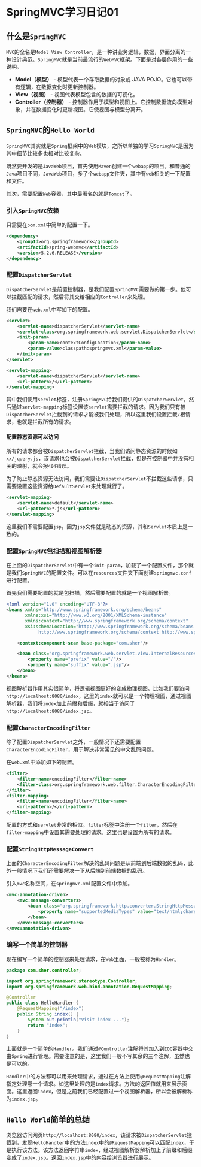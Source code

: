 # SpringMVC学习日记01

## 什么是`SpringMVC`

`MVC`的全名是`Model View Controller`，是一种讲业务逻辑，数据，界面分离的一种设计典范。`SpringMVC`就是当前最流行的`WebMVC`框架。下面是对各层作用的一些说明。

-   **Model（模型）** - 模型代表一个存取数据的对象或 JAVA POJO。它也可以带有逻辑，在数据变化时更新控制器。
-   **View（视图）** - 视图代表模型包含的数据的可视化。
-   **Controller（控制器）** - 控制器作用于模型和视图上。它控制数据流向模型对象，并在数据变化时更新视图。它使视图与模型分离开。

## `SpringMVC`的`Hello World`

`SpringMVC`其实就是`Spring`框架中的`Web`模块，之所以单独的学习`SpringMVC`是因为其中细节比较多也相对比较复杂。

既然要开发的是`JavaWeb`项目，首先使用`Maven`创建一个`webapp`的项目。和普通的`Java`项目不同，`JavaWeb`项目，多了个`webapp`文件夹，其中有`web`相关的一下配置和文件。

其次，需要配置`Web`容器，其中最著名的就是`Tomcat`了。

### 引入`SpringMVC`依赖

只需要在`pom.xml`中简单的配置一下。

```xml
<dependency>
    <groupId>org.springframework</groupId>
    <artifactId>spring-webmvc</artifactId>
    <version>5.2.6.RELEASE</version>
</dependency>
```

### 配置`DispatcherServlet`

`DispatcherServlet`是前置控制器，是我们配置`SpringMVC`需要做的第一步。他可以拦截匹配的请求，然后将其交给相应的`Controller`来处理。

我们需要在`web.xml`中写如下的配置。

```xml
<servlet>
    <servlet-name>dispatcherServlet</servlet-name>
    <servlet-class>org.springframework.web.servlet.DispatcherServlet</servlet-class>
    <init-param>
        <param-name>contextConfigLocation</param-name>
        <param-value>classpath:springmvc.xml</param-value>
    </init-param>
</servlet>

<servlet-mapping>
    <servlet-name>dispatcherServlet</servlet-name>
    <url-pattern>/</url-pattern>
</servlet-mapping>
```

其中我们使用`servlet`标签，注册`SpringMVC`给我们提供的`DispatcherServlet`，然后通过`servlet-mapping`标签设置该`servlet`需要拦截的请求。因为我们只有被`DispatcherServlet`拦截到的请求才能被我们处理，所以这里我们设置拦截`/`根请求，也就是拦截所有的请求。

#### 配置静态资源可以访问

所有的请求都会被`DispatcherServlet`拦截，当我们访问静态资源的时候如`xx/jquery.js`，该请求也会被`DispatcherServlet`拦截，但是在控制器中并没有相关的映射，就会报`404`错误。

为了防止静态资源无法访问，我们需要让`DispatcherServlet`不拦截这些请求，只需要设置这些资源给`DefaultServlet`来处理就行了。

```xml
<servlet-mapping>
    <servlet-name>default</servlet-name>
    <url-pattern>*.js</url-pattern>
</servlet-mapping>
```

这里我们不需要配置`jsp`，因为`jsp`文件就是动态的资源，其和`Servlet`本质上是一致的。

### 配置`SpringMVC`包扫描和视图解析器

在上面的`DispatcherServlet`中有一个`init-param`，加载了一个配置文件，那个就是我们`SpringMVC`的配置文件。可以在`resources`文件夹下面创建`springmvc.conf`进行配置。

首先我们需要配置的就是包扫描，然后需要配置的就是一个视图解析器。

```xml
<?xml version="1.0" encoding="UTF-8"?>
<beans xmlns="http://www.springframework.org/schema/beans"
       xmlns:xsi="http://www.w3.org/2001/XMLSchema-instance"
       xmlns:context="http://www.springframework.org/schema/context"
       xsi:schemaLocation="http://www.springframework.org/schema/beans http://www.springframework.org/schema/beans/spring-beans.xsd
            http://www.springframework.org/schema/context http://www.springframework.org/schema/context/spring-context.xsd">

    <context:component-scan base-package="com.sher"/>

    <bean class="org.springframework.web.servlet.view.InternalResourceViewResolver">
        <property name="prefix" value="/"/>
        <property name="suffix" value=".jsp"/>
    </bean>
</beans>
```

视图解析器作用其实很简单，将逻辑视图更好的变成物理视图。比如我们要访问`http://localhost:8080/index`，这里的`index`就可以是一个物理视图，通过视图解析器，我们将`index`加上前缀和后缀，就相当于访问了`http://localhost:8080/index.jsp`。

### 配置`CharacterEncodingFilter`

除了配置`DispatcherServlet`之外，一般情况下还需要配置`CharacterEncodingFilter`，用于解决非常常见的中文乱码问题。

在`web.xml`中添加如下的配置。

```xml
<filter>
    <filter-name>encodingFilter</filter-name>
    <filter-class>org.springframework.web.filter.CharacterEncodingFilter</filter-class>
</filter>
<filter-mapping>
    <filter-name>encodingFilter</filter-name>
    <url-pattern>/</url-pattern>
</filter-mapping>
```

配置的方式和`servlet`非常的相似。`filter`标签中注册一个`filter`，然后在`filter-mapping`中设置其需要处理的请求。这里也是设置为所有的请求。

### 配置`StringHttpMessageConvert`

上面的`CharacterEncodingFilter`解决的乱码问题是从前端到后端数据的乱码，此外一般情况下我们还需要解决一下从后端到前端数据的乱码。

引入`mvc`名称空间，在`springmvc.xml`配置文件中添加。

```xml
<mvc:annotation-driven>
    <mvc:message-converters>
        <bean class="org.springframework.http.converter.StringHttpMessageConverter">
            <property name="supportedMediaTypes" value="text/html;charset=UTF-8"/>
        </bean>
    </mvc:message-converters>
</mvc:annotation-driven>
```

### 编写一个简单的控制器

现在编写一个简单的控制器来处理请求，在`Web`里面，一般被称为`Handler`。

```java
package com.sher.controller;

import org.springframework.stereotype.Controller;
import org.springframework.web.bind.annotation.RequestMapping;

@Controller
public class HelloHandler {
    @RequestMapping("/index")
    public String index() {
        System.out.println("Visit index ...");
        return "index";
    }
}
```

上面就是一个简单的`Handler`。我们通过`@Controller`注解将其加入到`IOC`容器中交由`Spring`进行管理。需要注意的是，这里我们一般不写其余的三个注解，虽然也是可以的。

`Handler`中的方法都可以用来处理请求，通过在方法上使用`@RequestMapping`注解指定处理哪一个请求。如这里处理的是`index`请求。方法的返回值就用来展示页面。这里返回`index`，但是之前我们已经配置过一个视图解析器，所以会被解析称为`index.jsp`。

## `Hello World`简单的总结

浏览器访问网页`http://localhost:8080/index`，该请求被`DispatcherServlet`拦截到，发现`HelloHandler`中的方法`index`中的`@RequestMapping`可以匹配`index`，于是执行该方法。该方法返回字符串`index`，经过视图解析器解析加上了前缀和后缀变成了`index.jsp`。返回`index.jsp`中的内容给浏览器进行展示。
